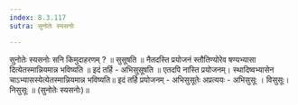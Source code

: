 ```yaml
---
index: 8.3.117
sutra: सुनोतेः स्यसनोः

---
```

सुनोतेः स्यसनोः सनि किमुदाहरणम् ? ॥ सुसूषति ॥ नैतदस्ति प्रयोजनं स्तौतिण्योरेव षण्यभ्यासा दित्येतस्मान्नियमान्न भविष्यति ॥ इदं तर्हि - अभिसुसूषति ॥ एतदपि नास्ति प्रयोजनम्। स्थादिष्वभ्यासेन चाऽभ्यासस्येत्येतस्मान्नियमान्न भविष्यति॥ इदं तर्हि प्रयोजनम्  - अभिसुसूतेः अप्रत्ययः  - अभिसुसूः । विसुसूः। निसुसूः ॥ (सुनोतेः स्यसनोः)॥